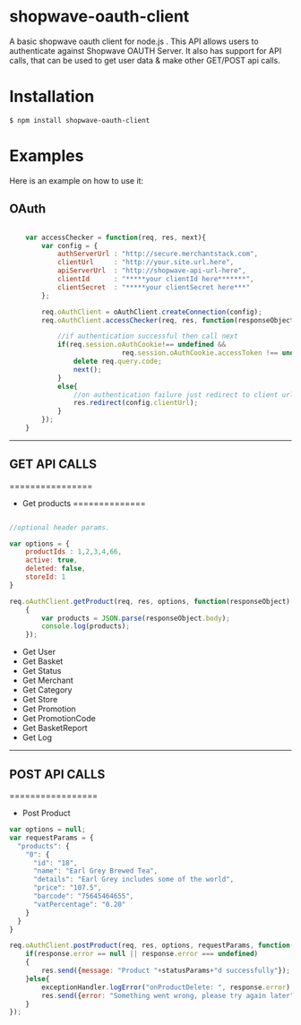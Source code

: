 shopwave-oauth-client
=====================

A basic shopwave oauth client for node.js . This API allows users to authenticate against Shopwave OAUTH Server. It also has support for API calls, that can be used to get user data & make other GET/POST api calls.

Installation
=====================

```
$ npm install shopwave-oauth-client
```

Examples
==========

Here is an example on how to use it:

## OAuth

```javascript

    var accessChecker = function(req, res, next){
        var config = {
            authServerUrl : "http://secure.merchantstack.com",
            clientUrl     : "http://your.site.url.here",
            apiServerUrl  : "http://shopwave-api-url-here",
            clientId      : "*****your clientId here*******",
            clientSecret  : "*****your clientSecret here***"
        };

        req.oAuthClient = oAuthClient.createConnection(config);
        req.oAuthClient.accessChecker(req, res, function(responseObject){

            //if authentication successful then call next
            if(req.session.oAuthCookie!== undefined &&
                            req.session.oAuthCookie.accessToken !== undefined){
                delete req.query.code;
                next();
            }
            else{
                //on authentication failure just redirect to client url.
                res.redirect(config.clientUrl);
            }
        });
    }
```
***

## GET API CALLS
================

* Get products
==============

```javascript

//optional header params.

var options = {
    productIds : 1,2,3,4,66,
    active: true,
    deleted: false,
    storeId: 1
}

req.oAuthClient.getProduct(req, res, options, function(responseObject)
    {
        var products = JSON.parse(responseObject.body);
        console.log(products);
    });

```
* Get User
* Get Basket
* Get Status
* Get Merchant
* Get Category
* Get Store
* Get Promotion
* Get PromotionCode
* Get BasketReport
* Get Log

---
## POST API CALLS
=================

* Post Product

```javascript
var options = null;
var requestParams = {
  "products": {
    "0": {
      "id": "18",
      "name": "Earl Grey Brewed Tea",
      "details": "Earl Grey includes some of the world",
      "price": "107.5",
      "barcode": "75645464655",
      "vatPercentage": "0.20"
    }
  }
}

req.oAuthClient.postProduct(req, res, options, requestParams, function(response){
    if(response.error == null || response.error === undefined)
    {
        res.send({message: "Product "+statusParams+"d successfully"});
    }else{
        exceptionHandler.logError("onProductDelete: ", response.error);
        res.send({error: "Something went wrong, please try again later"});
    }
});
```